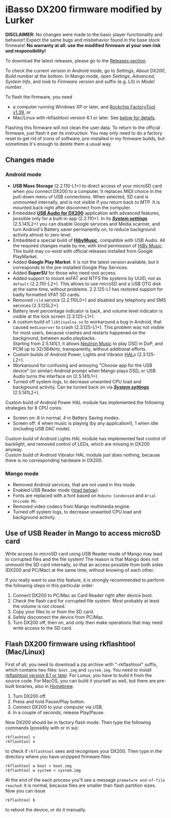 # iBasso DX200 firmware modified by Lurker

**DISCLAIMER:** No changes were made to the basic player functionality and behavior! Expect the same bugs and misbehavior found in the base stock firmware! **No warranty at all: use the modified firmware at your own risk and responsibility!**

To download the latest releases, please go to the [Releases section](https://github.com/Lurker00/DX200-firmware/releases).

To check the current version in Android mode, go to _Settings_, _About DX200_, _Build number_ at the bottom. In Mango mode, open _Settings_, _Advanced_, _System Info_, and look to _Firmware version_ and suffix (e.g. L0) in _Model number_.

To flash the firmware, you need
* a computer running Windows XP or later, and [Rockchip FactoryTool v1.39](https://github.com/Lurker00/DX200-firmware/tree/master/tools), or
* Mac/Linux with rkflashtool version 6.1 or later. See [below for details](#flash-dx200-firmware-using-rkflashtool-maclinux).

Flashing this firmware will not clean the user data. To return to the official firmware, just flash it per its instruction. You may only need to do a factory reset to get rid of icons of software, pre-installed in my firmware builds, but sometimes it's enough to delete them a usual way.

## Changes made
### Android mode
* **USB Mass Storage** (2.2.110-L1+) to direct access of your microSD card when you connect DX200 to a computer. It replaces MIDI choice in the pull-down menu of USB connections. When selected, SD card is unmounted internally, and is not visible if you return back to MTP. It is mounted back right after disconnect from the computer.
* Embedded [**USB Audio for DX200**](https://github.com/Lurker00/DX200-USB-Audio-Release/blob/master/README.md) application with advanced features, possible only for a built-in app (2.2.110+). In its [***System settings***](https://github.com/Lurker00/DX200-USB-Audio-Release/blob/master/README.md#system-settings) (2.5.141L2+) you can disable Google services and Media scanner, and turn Android's Battery saver permanently on, to reduce background activity almost to zero level.
* Embedded a special build of [**HibyMusic**](https://play.google.com/store/apps/details?id=com.hiby.music), compatible with USB Audio. All the required changes made by me, with kind permission of [HiBy Music](http://www.hiby.cd/index_en.aspx). This build may co-exist with official releases installed from Google PlayMarket.
* Added **Google Play Market**. It is not the latest version available, but it corresponds to the pre-installed Google Play Services.
* Added **SuperSU** for those who need root access.
* Added support to mount exFAT and NTFS file systems by UUID, not as `default` (2.2.110-L2+). This allows to use microSD and a USB OTG disk at the same time, without problems. 2.2.125-L1 has restored support for badly formatted VFAT SD cards.
* Removed `rild` service (2.2.110L0+) and disabled any telephony and SMS services (2.3.125L2+).
* Battery level percentage indicator is back, and volume level indicator is visible at the lock screen (2.3.125-L1+).
* A custom build of `libtinyalsa.so` to workaround a bug in Android, that caused `mediaserver` to crash (2.3.125-L1+). This problem was not visible for most users, because crashes and restarts happened on the background, between audio playbacks.<br /> Starting from 2.5.141L1, it allows [Neutron Music](https://play.google.com/store/apps/details?id=com.neutroncode.mp) to play DSD in DoP, and PCM up to 32/384kHz, transparently, without additional efforts.
* Custom builds of Android Power, Lights and Vibrator [HAL](https://source.android.com/reference/hal/)s (2.3.125-L2+).
* Workaround for confusing and annoying "Choose app for the USB device" (or similar) Android prompt when Mango plays DSD, or USB Audio turns the interface on (2.5.141L1+).
* Turned off system logs, to decrease unwanted CPU load and background activity. Can be turned back on via [***System settings***](https://github.com/Lurker00/DX200-USB-Audio-Release/blob/master/README.md#system-settings) (2.5.141L2+).

Custom build of Android Power HAL module has implemented the following strategies for 8 CPU cores:
* Screen on: 8 in normal, 4 in Battery Saving modes.
* Screen off: 4 when music is playing (by any application!), 1 when idle (including USB DAC mode).

Custom build of Android Lights HAL module has implemented fast control of backlight, and removed control of LEDs, which are missing in DX200 anyway.<br />
Custom build of Android Vibrator HAL module just does nothing, because there is no corresponding hardware in DX200.

### Mango mode
* Removed Android services, that are not used in this mode.
* Enabled USB Reader mode ([read below](https://github.com/Lurker00/DX200-firmware/blob/master/README.md#use-of-usb-reader-in-mango-to-access-microsd-card)).
* Fonts are replaced with a font based on `Roboto Condensed` and `Arial Unicode MS`.
* Removed video codecs from Mango multimedia engine.
* Turned off system logs, to decrease unwanted CPU load and background activity.

## Use of USB Reader in Mango to access microSD card
Write access to microSD card using USB Reader mode of Mango may lead to corrupted files and the file system! The reason is that Mango does not unmount the SD card internally, so that an access possible from both sides (DX200 and PC/Mac) at the same time, without knowing of each other.

If you really want to use this feature, it is strongly recommended to perform the following steps in this particular order:
1. Connect DX200 to PC/Mac as Card Reader right after device boot.
2. Check the flash card for corrupted file system. Most probably at least the volume is not closed.
3. Copy your files to or from the SD card.
3. Safely disconnect the device from PC/Mac.
4. Turn DX200 off, then on, and only then make operations that may need write access to the SD card.

## Flash DX200 firmware using rkflashtool (Mac/Linux)
First of all, you need to download a zip archive with "-rkflashtool" suffix, which contains two files: `boot.img` and `system.img`. You need to install [rkflashtool version 6.1 or later](https://sourceforge.net/projects/rkflashtool/files/). For Lunux, you have to build it from the source code. For MacOS, you can build it yourself as well, but there are pre-built binaries, also in [Homebrew](http://brewformulas.org/Rkflashtool).

1. Turn DX200 off.
2. Press and hold Pause/Play button.
3. Connect DX200 to your computer via USB.
4. In a couple of seconds, release Play/Pause.

Now DX200 should be in factory flash mode. Then type the following commands (possibly with or in su):

    rkflashtool v
    rkflashtool n

to check if `rkflashtool` sees and recognises your DX200. Then type in the directory where you have unzipped firmware files:

    rkflashtool w boot < boot.img
    rkflashtool w system < system.img

At the end of the each process you'll see a message `premature end-of-file reached`: it is normal, because files are smaller than flash partition sizes. Now you can issue

    rkflashtool b

to reboot the device, or do it manually.

